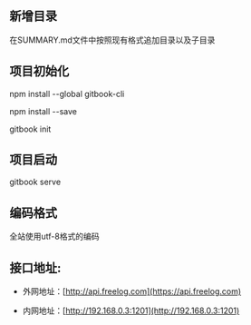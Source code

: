 
## 新增目录

   在SUMMARY.md文件中按照现有格式追加目录以及子目录


## 项目初始化

   npm install --global gitbook-cli

   npm install --save

   gitbook init


## 项目启动

   gitbook serve


## 编码格式

全站使用utf-8格式的编码


## 接口地址:

* 外网地址：[http://api.freelog.com](https://api.freelog.com)

* 内网地址：[http://192.168.0.3:1201](http://192.168.0.3:1201)





